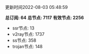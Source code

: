 更新时间2022-08-03 05:48:59

**总订阅: 64**
**总节点: 7117**
**有效节点: 2256**
- ssr节点: 13
- v2ray节点: 1737
- ss节点: 358
- trojan节点: 148
